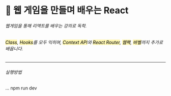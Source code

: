 # :blue_book: 웹 게임을 만들며 배우는 React
###### 웹게임을 통해 리액트를 배우는 강의로 독학.
###### <mark style='background-color: #fff5b1'>Class</mark>, <mark style='background-color: #fff5b1'>Hooks</mark>를 모두 익히며, <mark style='background-color: #fff5b1'>Context API</mark>와 <mark style='background-color: #fff5b1'>React Router</mark>, <mark style='background-color: #fff5b1'>웹팩</mark>, <mark style='background-color: #fff5b1'>바벨</mark>까지 추가로 배웁니다.
------------------------------------------------
###### 실행방법
... npm run dev
